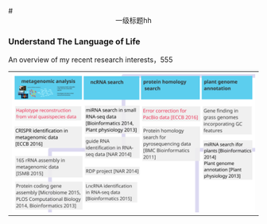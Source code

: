 <div>
# <center>一级标题hh</center>
</div>

### <p align="left">Understand The Language of Life</p>

An overview of my recent research interests，555

<div>
<table border="0">
  <tr>
    <td width="100%">
      <img src="/research.png" width="100%">
    </td>
  </tr>
</table>
</div>


